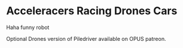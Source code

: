 # Acceleracers Racing Drones Cars

Haha funny robot

Optional Drones version of Piledriver available on OPUS patreon.
